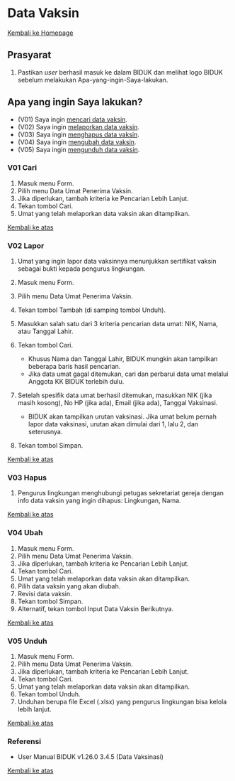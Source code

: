 # Data Vaksin

<a href="/biduk-panduan">Kembali ke Homepage</a>

## Prasyarat

1. Pastikan *user* berhasil masuk ke dalam BIDUK dan melihat logo BIDUK sebelum melakukan Apa-yang-ingin-Saya-lakukan.

## Apa yang ingin Saya lakukan?

- (V01) Saya ingin [mencari data vaksin](#v01-cari).
- (V02) Saya ingin [melaporkan data vaksin](#v02-lapor).
- (V03) Saya ingin [menghapus data vaksin](#v03-hapus).
- (V04) Saya ingin [mengubah data vaksin](#v04-ubah).
- (V05) Saya ingin [mengunduh data vaksin](#v05-unduh).

### V01 Cari

1. Masuk menu Form.
2. Pilih menu Data Umat Penerima Vaksin.
3. Jika diperlukan, tambah kriteria ke Pencarian Lebih Lanjut.
4. Tekan tombol Cari.
5. Umat yang telah melaporkan data vaksin akan ditampilkan.

<a href="#">Kembali ke atas</a>

### V02 Lapor

1. Umat yang ingin lapor data vaksinnya menunjukkan sertifikat vaksin sebagai bukti kepada pengurus lingkungan.
2. Masuk menu Form.
3. Pilih menu Data Umat Penerima Vaksin.
4. Tekan tombol Tambah (di samping tombol Unduh).
5. Masukkan salah satu dari 3 kriteria pencarian data umat: NIK, Nama, atau Tanggal Lahir. 
6. Tekan tombol Cari.

      - Khusus Nama dan Tanggal Lahir, BIDUK mungkin akan tampilkan beberapa baris hasil pencarian.
      - Jika data umat gagal ditemukan, cari dan perbarui data umat melalui Anggota KK BIDUK terlebih dulu.

7. Setelah spesifik data umat berhasil ditemukan, masukkan NIK (jika masih kosong), No HP (jika ada), Email (jika ada), Tanggal Vaksinasi.

      - BIDUK akan tampilkan urutan vaksinasi. Jika umat belum pernah lapor data vaksinasi, urutan akan dimulai dari 1, lalu 2, dan seterusnya.

8. Tekan tombol Simpan.

<a href="#">Kembali ke atas</a>

### V03 Hapus

1. Pengurus lingkungan menghubungi petugas sekretariat gereja dengan info data vaksin yang ingin dihapus: Lingkungan, Nama.

<a href="#">Kembali ke atas</a>

### V04 Ubah

1. Masuk menu Form.
2. Pilih menu Data Umat Penerima Vaksin.
3. Jika diperlukan, tambah kriteria ke Pencarian Lebih Lanjut.
4. Tekan tombol Cari.
5. Umat yang telah melaporkan data vaksin akan ditampilkan.
6. Pilih data vaksin yang akan diubah.
7. Revisi data vaksin.
8. Tekan tombol Simpan.
9. Alternatif, tekan tombol Input Data Vaksin Berikutnya.

<a href="#">Kembali ke atas</a>

### V05 Unduh

1. Masuk menu Form.
2. Pilih menu Data Umat Penerima Vaksin.
3. Jika diperlukan, tambah kriteria ke Pencarian Lebih Lanjut.
4. Tekan tombol Cari.
5. Umat yang telah melaporkan data vaksin akan ditampilkan.
6. Tekan tombol Unduh.
7. Unduhan berupa file Excel (.xlsx) yang pengurus lingkungan bisa kelola lebih lanjut.

<a href="#">Kembali ke atas</a>

### Referensi

- User Manual BIDUK v1.26.0 3.4.5 (Data Vaksinasi)

<a href="#">Kembali ke atas</a>
